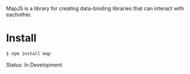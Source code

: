 MapJS is a library for creating data-binding libraries that can interact with eachother.

# Install

```bash
$ npm install map
```

Status: In Development  